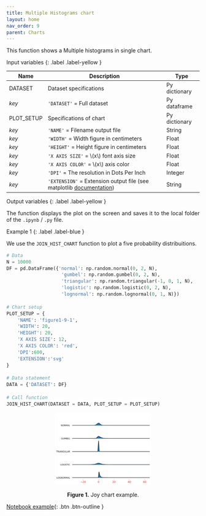```yaml
---
title: Multiple Histograms chart
layout: home
nav_order: 9
parent: Charts
---
```


<!--Don't delete ths script-->
<script src = "https://polyfill.io/v3/polyfill.min.js?features=es6"></script>
<script id = "MathJax-script" async src="https://cdn.jsdelivr.net/npm/mathjax@3/es5/tex-mml-chtml.js"></script>
<!--Don't delete ths script-->

<p align = "justify">This function shows a Multiple histograms in single chart.</p>

Input variables
{: .label .label-yellow }

<table style = "width:100%">
   <thead>
      <tr>
        <th>Name</th>
        <th>Description</th>
        <th>Type</th>
      </tr>
    </thead>
    <tr>
        <td>DATASET</td>
        <td>Dataset specifications</td>
        <td>Py dictionary</td>
    </tr>
    <tr>
        <td><i>key</i></td>
        <td><code>'DATASET'</code> = Full dataset</td>
        <td>Py dataframe</td>
    </tr> 
    <tr>
        <td>PLOT_SETUP</td>
        <td>Specifications of chart</td>
        <td>Py dictionary</td>
    </tr>  
    <tr>
        <td><i>key</i></td>
        <td><code>'NAME'</code> = Filename output file</td>
        <td>String</td>
    </tr>  
    <tr>
        <td><i>key</i></td>
        <td><code>'WIDTH'</code> = Width figure in centimeters</td>
        <td>Float</td>
    </tr>
    <tr>
        <td><i>key</i></td>
        <td><code>'HEIGHT'</code> = Height figure in centimeters</td>
        <td>Float</td>
    </tr> 
    <tr>
        <td><i>key</i></td>
        <td><code>'X AXIS SIZE'</code> = \(x\) font axis size</td>
        <td>Float</td>
    </tr>
    <tr>
        <td><i>key</i></td>
        <td><code>'X AXIS COLOR'</code> = \(x\) axis color</td>
        <td>Float</td>
    </tr>
    <tr>
        <td><i>key</i></td>
        <td><code>'DPI'</code> = The resolution in Dots Per Inch</td>
        <td>Integer</td>
    </tr>   
    <tr>
        <td><i>key</i></td>
        <td><code>'EXTENSION'</code> = Extension output file (see matplotlib <a href="https://matplotlib.org/stable/api/_as_gen/matplotlib.pyplot.savefig.html" target="_blank">documentation</a>)</td>
        <td>String</td>
    </tr>
</table>

Output variables
{: .label .label-yellow }

<p align = "justify">The function displays the plot on the screen and saves it to the local folder of the <code>.ipynb</code> / <code>.py</code> file.</p>

Example 1
{: .label .label-blue }

<p align = "justify">We use the <code>JOIN_HIST_CHART</code> function to plot a five probability distribuitions.</p>

```python
# Data
N = 10000
DF = pd.DataFrame({'normal': np.random.normal(0, 2, N),
                    'gumbel': np.random.gumbel(0, 2, N),
                    'triangular': np.random.triangular(-1, 0, 1, N),
                    'logistic': np.random.logistic(0, 2, N),
                    'lognormal': np.random.lognormal(0, 1, N)})

# Chart setup
PLOT_SETUP = {
    'NAME': 'figure1-9-1',
    'WIDTH': 20,
    'HEIGHT': 20,
    'X AXIS SIZE': 12,
    'X AXIS COLOR': 'red',
    'DPI':600,
    'EXTENSION':'svg'
}

# Data statement 
DATA = {'DATASET': DF}

# Call function
JOIN_HIST_CHART(DATASET = DATA, PLOT_SETUP = PLOT_SETUP)
```

<center><img src="assets/images/figure1-9-1.svg" width="50%"></center>
<p align = "center"><b>Figure 1.</b> Joy chart example.</p>

[Notebook example](https://drive.google.com/file/d/1uqUoxjKcnK5OW7Iv-39sP0z_uFJrzGak/view?usp=sharing){: .btn .btn-outline }